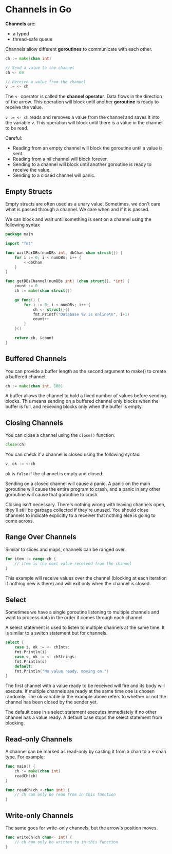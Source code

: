 # Channels in Go

**Channels** are:

- a typed
- thread-safe queue

Channels allow different **goroutines** to communicate with each other.

```go
ch := make(chan int)

// Send a value to the channel
ch <- 69

// Receive a value from the channel
v := <- ch
```

The `<-` operator is called the **channel operator**.
Data flows in the direction of the arrow.
This operation will block until another **goroutine** is ready to receive the value.

`v := <- ch` reads and removes a value from the channel and saves it into the variable v.
This operation will block until there is a value in the channel to be read.

Careful:

- Reading from an empty channel will block the goroutine until a value is sent.
- Reading from a nil channel will block forever.
- Sending to a channel will block until another goroutine is ready to receive the value.
- Sending to a closed channel will panic.

## Empty Structs

Empty structs are often used as a unary value.
Sometimes, we don't care what is passed through a channel. We care when and if it is passed.

We can block and wait until something is sent on a channel using the following syntax

```go
package main

import "fmt"

func waitForDBs(numDBs int, dbChan chan struct{}) {
	for i := 0; i < numDBs; i++ {
		<-dbChan
	}
}

func getDBsChannel(numDBs int) (chan struct{}, *int) {
	count := 0
	ch := make(chan struct{})

	go func() {
		for i := 0; i < numDBs; i++ {
			ch <- struct{}{}
			fmt.Printf("Database %v is online\n", i+1)
			count++
		}
	}()

	return ch, &count
}
```

## Buffered Channels

You can provide a buffer length as the second argument to make() to create a buffered channel:

```go
ch := make(chan int, 100)
```

A buffer allows the channel to hold a fixed number of values before sending blocks.
This means sending on a buffered channel only blocks when the buffer is full, and receiving blocks only when the buffer is empty.

## Closing Channels

You can close a channel using the `close()` function.

```go
close(ch)
```

You can check if a channel is closed using the following syntax:

```go
v, ok := <-ch
```

ok is `false` if the channel is empty and closed.

Sending on a closed channel will cause a panic. A panic on the main goroutine will cause the entire program to crash, and a panic in any other goroutine will cause that goroutine to crash.

Closing isn't necessary. There's nothing wrong with leaving channels open, they'll still be garbage collected if they're unused. You should close channels to indicate explicitly to a receiver that nothing else is going to come across.

## Range Over Channels

Similar to slices and maps, channels can be ranged over.

```go
for item := range ch {
    // item is the next value received from the channel
}
```

This example will receive values over the channel (blocking at each iteration if nothing new is there) and will exit only when the channel is closed.

## Select

Sometimes we have a single goroutine listening to multiple channels and want to process data in the order it comes through each channel.

A select statement is used to listen to multiple channels at the same time. It is similar to a switch statement but for channels.

```go
select {
    case i, ok := <- chInts:
	fmt.Println(i)
    case s, ok := <- chStrings:
	fmt.Println(s)
    default:
	fmt.Println("No value ready, moving on.")
}
```

The first channel with a value ready to be received will fire and its body will execute.
If multiple channels are ready at the same time one is chosen randomly.
The ok variable in the example above refers to whether or not the channel has been closed by the sender yet.

The default case in a select statement executes immediately if no other channel has a value ready.
A default case stops the select statement from blocking.

## Read-only Channels

A channel can be marked as read-only by casting it from a chan to a <-chan type. For example:

```go
func main() {
    ch := make(chan int)
    readCh(ch)
}

func readCh(ch <-chan int) {
    // ch can only be read from in this function
}
```

## Write-only Channels

The same goes for write-only channels, but the arrow's position moves.

```go
func writeCh(ch chan<- int) {
    // ch can only be written to in this function
}
```
